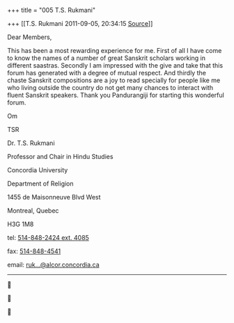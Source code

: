 +++
title = "005 T.S. Rukmani"

+++
[[T.S. Rukmani	2011-09-05, 20:34:15 [Source](https://groups.google.com/g/bvparishat/c/pdOdbRlUhQk)]]



Dear Members,

This has been a most rewarding experience for me. First of all I have come to know the names of a number of great Sanskrit scholars working in different saastras. Secondly I am impressed with the give and take that this forum has generated with a degree of mutual respect. And thirdly the chaste Sanskrit compositions are a joy to read specially for people like me who living outside the country do not get many chances to interact with fluent Sanskrit speakers. Thank you Pandurangiji for starting this wonderful forum.

Om

TSR









Dr. T.S. Rukmani

Professor and Chair in Hindu Studies

Concordia University

Department of Religion

1455 de Maisonneuve Blvd West

Montreal, Quebec

H3G 1M8

tel: [514-848-2424 ext. 4085](tel:(514)%20848-2424)

fax: [514-848-4541](tel:(514)%20848-4541)

email: [ruk...@alcor.concordia.ca]()



------------------------------------------------------------------------







